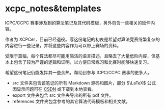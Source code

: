# xcpc_notes&templates
ICPC/CCPC 赛事涉及到的算法笔记及其代码模板，另外包含一些相关的延伸内容。

作者为 XCPCer，目前已经退役。写这份笔记的初衷是希望对算法竞赛纷繁复杂的内容进行一些记录，并将这些内容作为可以带上赛场的资料。

受限于篇幅，每个算法都尽可能用简洁的语言描述，且略去了大量低阶内容，但基本上包含了较为严谨的逻辑和证明，以方便日常练习和比赛时能够快速复习。

希望这份笔记仍能发挥其一些余热，帮助到参与 ICPC/CCPC 赛事的更多人。

- src 文件夹包含该笔记的所有 Markdown 源码和图片，部分 $\LaTeX$ 公式因显示问题可在 [CSDN](https://blog.csdn.net/bzjr_Log_x) 或下载到本地查看。
- export 文件夹包含 src 文件夹导出的所有 pdf 文件。
- references 文件夹包含参考的其它算法代码模板和相关文献。
